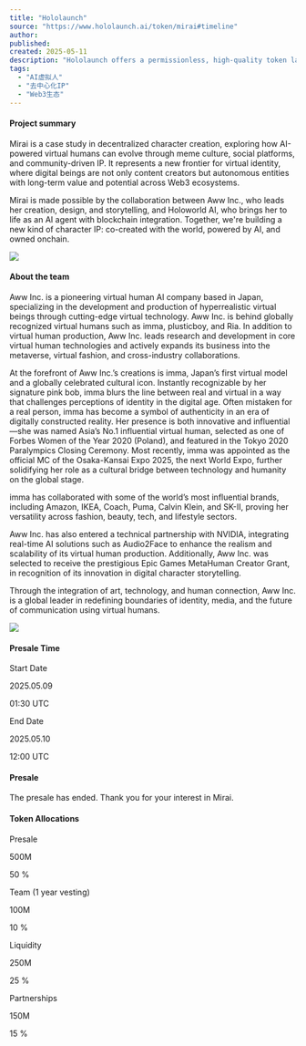 ```yaml
---
title: "Hololaunch"
source: "https://www.hololaunch.ai/token/mirai#timeline"
author:
published:
created: 2025-05-11
description: "Hololaunch offers a permissionless, high-quality token launch platform with automated presale, liquidity management, and vesting schedules. It integrates with key protocols and services to ensure secure and seamless operations."
tags:
  - "AI虚拟人"
  - "去中心化IP"
  - "Web3生态"
---
```

#### Project summary

Mirai is a case study in decentralized character creation, exploring how AI-powered virtual humans can evolve through meme culture, social platforms, and community-driven IP. It represents a new frontier for virtual identity, where digital beings are not only content creators but autonomous entities with long-term value and potential across Web3 ecosystems.

Mirai is made possible by the collaboration between Aww Inc., who leads her creation, design, and storytelling, and Holoworld AI, who brings her to life as an AI agent with blockchain integration. Together, we're building a new kind of character IP: co-created with the world, powered by AI, and owned onchain.

![](https://www.hololaunch.ai/_next/image?url=%2Fimages%2Fmirai_banner.webp&w=1920&q=75)

#### About the team

Aww Inc. is a pioneering virtual human AI company based in Japan, specializing in the development and production of hyperrealistic virtual beings through cutting-edge virtual technology. Aww Inc. is behind globally recognized virtual humans such as imma, plusticboy, and Ria. In addition to virtual human production, Aww Inc. leads research and development in core virtual human technologies and actively expands its business into the metaverse, virtual fashion, and cross-industry collaborations.

At the forefront of Aww Inc.’s creations is imma, Japan’s first virtual model and a globally celebrated cultural icon. Instantly recognizable by her signature pink bob, imma blurs the line between real and virtual in a way that challenges perceptions of identity in the digital age. Often mistaken for a real person, imma has become a symbol of authenticity in an era of digitally constructed reality. Her presence is both innovative and influential—she was named Asia’s No.1 influential virtual human, selected as one of Forbes Women of the Year 2020 (Poland), and featured in the Tokyo 2020 Paralympics Closing Ceremony. Most recently, imma was appointed as the official MC of the Osaka-Kansai Expo 2025, the next World Expo, further solidifying her role as a cultural bridge between technology and humanity on the global stage.

imma has collaborated with some of the world’s most influential brands, including Amazon, IKEA, Coach, Puma, Calvin Klein, and SK-II, proving her versatility across fashion, beauty, tech, and lifestyle sectors.

Aww Inc. has also entered a technical partnership with NVIDIA, integrating real-time AI solutions such as Audio2Face to enhance the realism and scalability of its virtual human production. Additionally, Aww Inc. was selected to receive the prestigious Epic Games MetaHuman Creator Grant, in recognition of its innovation in digital character storytelling.

Through the integration of art, technology, and human connection, Aww Inc. is a global leader in redefining boundaries of identity, media, and the future of communication using virtual humans.

![](https://www.hololaunch.ai/_next/image?url=%2Fimages%2Fmirai_team_banner.webp&w=1920&q=75)

#### Presale Time

Start Date

2025.05.09

01:30 UTC

End Date

2025.05.10

12:00 UTC

#### Presale

The presale has ended. Thank you for your interest in Mirai.

#### Token Allocations

Presale

500M

50 %

Team (1 year vesting)

100M

10 %

Liquidity

250M

25 %

Partnerships

150M

15 %